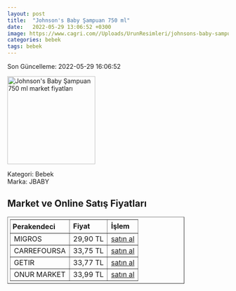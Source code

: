 ```yaml
---
layout: post
title:  "Johnson's Baby Şampuan 750 ml"
date:   2022-05-29 13:06:52 +0300
image: https://www.cagri.com//Uploads/UrunResimleri/johnsons-baby-sampuan-750-ml-78f6.jpg
categories: bebek
tags: bebek
---
```


Son Güncelleme: 2022-05-29 16:06:52

<img src="https://www.cagri.com//Uploads/UrunResimleri/johnsons-baby-sampuan-750-ml-78f6.jpg" width="200" alt="Johnson's Baby Şampuan 750 ml market fiyatları" />

Kategori: Bebek
<br />
Marka: JBABY

<h2>Market ve Online Satış Fiyatları</h2>

<table border="1" style="padding: 5px;width:80%;">
  <tr>
    <td style="padding: 5px;"><strong>Perakendeci</strong></td>
    <td><strong>Fiyat</strong></td>
    <td><strong>İşlem</strong></td>
  </tr>
  <tr>
              <td title="Migros">MIGROS</td>
              <td>29,90 TL</td>
              <td><a title="Migros" target="_blank" href="https://www.migros.com.tr/johnsons-bebek-sampuani-750-ml-p-1e22da1">satın al</a></td>
            </tr><tr>
              <td title="CarrefourSA">CARREFOURSA</td>
              <td>33,75 TL</td>
              <td><a title="CarrefourSA" target="_blank" href="https://www.carrefoursa.com/johnson-s-baby-sampuan-750-ml-p-30051172">satın al</a></td>
            </tr><tr>
              <td title="Getir">GETIR</td>
              <td>33,77 TL</td>
              <td><a title="Getir" target="_blank" href="https://getir.com/urun/johnson-s-baby-sampuan-137UovsCdG/">satın al</a></td>
            </tr><tr>
              <td title="Onur Market">ONUR MARKET</td>
              <td>33,99 TL</td>
              <td><a title="Onur Market" target="_blank" href="https://www.onurmarket.com/-johnsons-sampuan-750ml--8427">satın al</a></td>
            </tr>
</table>
